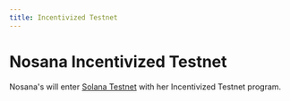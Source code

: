 ```yaml
---
title: Incentivized Testnet
---
```


# Nosana Incentivized Testnet <Badge text="alpha" type="green"/>

Nosana's will enter [Solana Testnet](https://docs.solana.com/clusters#testnet) with her Incentivized Testnet program.


